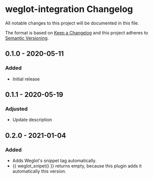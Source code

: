 # weglot-integration Changelog

All notable changes to this project will be documented in this file.

The format is based on [Keep a Changelog](http://keepachangelog.com/) and this project adheres to [Semantic Versioning](http://semver.org/).

## 0.1.0 - 2020-05-11
### Added
- Initial release

## 0.1.1 - 2020-05-19
### Adjusted
- Update description

## 0.2.0 - 2021-01-04
### Added
- Adds Weglot's snippet tag automatically.
- {{ weglot_snipet() }} returns empty, because this plugin adds it automatically this version.
